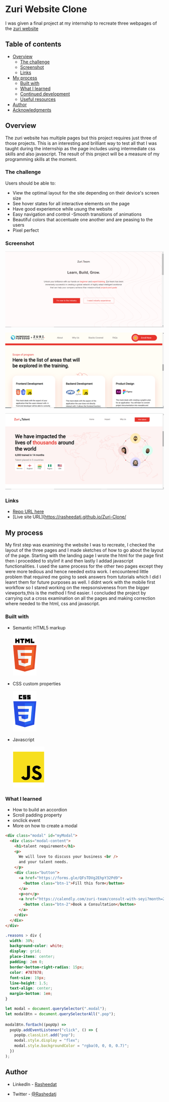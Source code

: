 # Zuri Website Clone

I was given a final project at my internship to recreate three webpages of the [zuri website](https://zuri.team/)

## Table of contents

- [Overview](#overview)
  - [The challenge](#the-challenge)
  - [Screenshot](#screenshot)
  - [Links](#links)
- [My process](#my-process)
  - [Built with](#built-with)
  - [What I learned](#what-i-learned)
  - [Continued development](#continued-development)
  - [Useful resources](#useful-resources)
- [Author](#author)
- [Acknowledgments](#acknowledgments)

## Overview

The zuri website has multiple pages but this project requires just three of those projects. This is an interesting and brilliant way to test all that I was taught during the internship as the page includes using intermediate css skills and also javascript. The result of this project will be a measure of my programming skills at the moment.

### The challenge

Users should be able to:

- View the optimal layout for the site depending on their device's screen size
- See hover states for all interactive elements on the page
- Have good experiemce while usung the website
- Easy navigation and control
  -Smooth transitions of animations
- Beautiful colors that accentuate one another and are peasing to the users
- Pixel perfect

### Screenshot

![](./IMG/Screenshot%202022-11-01%20153737.png)

![](./IMG/training.png)

![](./IMG/talent.png)

### Links

- [Repo URL here](https://github.com/Rasheedatj/Zuri-Clone)
- [Live site URL](https://rasheedatj.github.io/Zuri-Clone/

## My process

My first step was examining the website I was to recreate, I checked the layout of the three pages and I made sketches of how to go about the layout of the page. Starting with the landing page I wrote the html for the page first then i procedded to stylinf it and then lastly I addad javascript functionalities. I used the same process for the other two pages except they were more tedious and hence needed extra work. I encountered little problem that required me going to seek answers from tutorials which I did I leanrt them for future purposes as well. I didnt work with the mobile first workflow so I stared working on the reepsonsiveness from the bigger viewports,this is the method I find easier. I concluded the project by carrying out a cross examination on all the pages and making correction where needed to the html, css and javascript.

### Built with

- Semantic HTML5 markup

  ![](./IMG/html.svg)

- CSS custom properties

  ![](./IMG/css-3%20logo.svg)

- Javascript

  ![](<./IMG/javascript%20logo%20(1).svg>)

### What I learned

- How to build an accordion
- Scroll padding property
- onclick event
- More on how to create a modal

```html
<div class="modal" id="myModal">
  <div class="modal-content">
    <h1>talent requirement</h1>
    <p>
      We will love to discuss your business <br />
      and your talent needs.
    </p>
    <div class="button">
      <a href="https://forms.gle/QFsTDVg2EhpY32Pd9">
        <button class="btn-1">Fill this form</button>
      </a>
      <p>or</p>
      <a href="https://calendly.com/zuri-team/consult-with-seyi?month=2022-04">
        <button class="btn-2">Book a Consultation</button>
      </a>
    </div>
  </div>
</div>
```

```css
.reasons > div {
  width: 30%;
  background-color: white;
  display: grid;
  place-items: center;
  padding: 2em 0;
  border-bottom-right-radius: 15px;
  color: #787878;
  font-size: 19px;
  line-height: 1.5;
  text-align: center;
  margin-bottom: 1em;
}
```

```js
let modal = document.querySelector(".modal");
let modalBtn = document.querySelectorAll(".pop");

modalBtn.forEach((popUp) =>
  popUp.addEventListener("click", () => {
    popUp.classList.add("pop");
    modal.style.display = "flex";
    modal.style.backgroundColor = "rgba(0, 0, 0, 0.7)";
  })
);
```

## Author

- LinkedIn - [Rasheedat](https://www.linkedin.com/in/rashedat-jinadu-066078227)

- Twitter - [@Rashedatj](https://www.twitter.com/Rashedatj)
